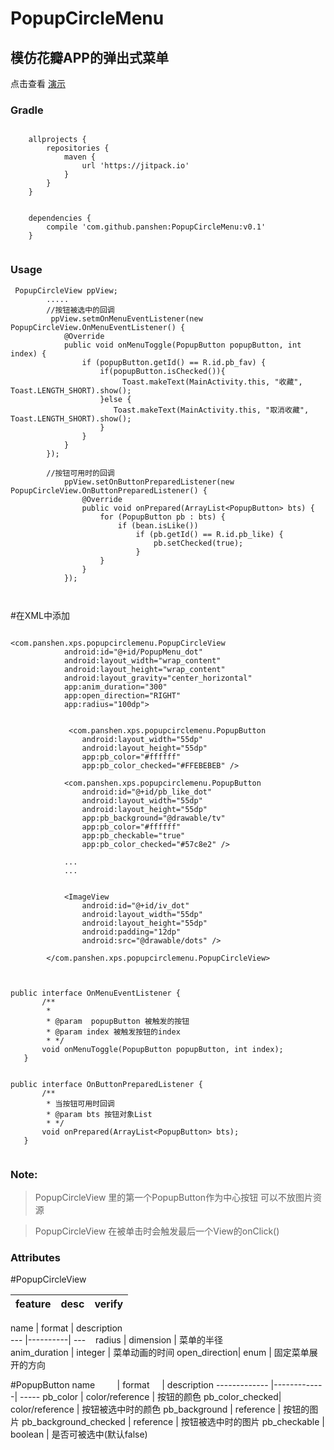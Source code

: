 PopupCircleMenu
=====================
模仿花瓣APP的弹出式菜单
---------------------
点击查看 [演示](https://github.com/panshen/PopupCircleMenu/blob/master/preview.gif)

### Gradle
```

	allprojects {
		repositories {
			maven { 
			    url 'https://jitpack.io' 
			}
		}
	}


	dependencies {
		compile 'com.github.panshen:PopupCircleMenu:v0.1'
	}
	
```

### Usage

```
 PopupCircleView ppView;
        .....
        //按钮被选中的回调
         ppView.setmOnMenuEventListener(new PopupCircleView.OnMenuEventListener() {
            @Override
            public void onMenuToggle(PopupButton popupButton, int index) {
                if (popupButton.getId() == R.id.pb_fav) {
                    if(popupButton.isChecked()){
                         Toast.makeText(MainActivity.this, "收藏", Toast.LENGTH_SHORT).show();
                    }else {
                       Toast.makeText(MainActivity.this, "取消收藏", Toast.LENGTH_SHORT).show();
                    }
                } 
            }
        });
        
        //按钮可用时的回调
            ppView.setOnButtonPreparedListener(new PopupCircleView.OnButtonPreparedListener() {
                @Override
                public void onPrepared(ArrayList<PopupButton> bts) {
                    for (PopupButton pb : bts) {
                        if (bean.isLike())
                            if (pb.getId() == R.id.pb_like) {
                                pb.setChecked(true);
                            }
                    }
                }
            });
 
 
```

#在XML中添加
```

<com.panshen.xps.popupcirclemenu.PopupCircleView
            android:id="@+id/PopupMenu_dot"
            android:layout_width="wrap_content"
            android:layout_height="wrap_content"
            android:layout_gravity="center_horizontal"
            app:anim_duration="300"
            app:open_direction="RIGHT"
            app:radius="100dp">
            
            
             <com.panshen.xps.popupcirclemenu.PopupButton
                android:layout_width="55dp"
                android:layout_height="55dp"
                app:pb_color="#ffffff"
                app:pb_color_checked="#FFEBEBEB" />

            <com.panshen.xps.popupcirclemenu.PopupButton
                android:id="@+id/pb_like_dot"
                android:layout_width="55dp"
                android:layout_height="55dp"
                app:pb_background="@drawable/tv"
                app:pb_color="#ffffff"
                app:pb_checkable="true"
                app:pb_color_checked="#57c8e2" />

            ...
            ...

            
            <ImageView
                android:id="@+id/iv_dot"
                android:layout_width="55dp"
                android:layout_height="55dp"
                android:padding="12dp"
                android:src="@drawable/dots" />

        </com.panshen.xps.popupcirclemenu.PopupCircleView>
```
        
        
 ```
        

public interface OnMenuEventListener {
        /**
         *
         * @param  popupButton 被触发的按钮
         * @param index 被触发按钮的index
         * */
        void onMenuToggle(PopupButton popupButton, int index);
    }
    
   
public interface OnButtonPreparedListener {
        /**   
         * 当按钮可用时回调
         * @param bts 按钮对象List
         * */
        void onPrepared(ArrayList<PopupButton> bts);
    }
    
```

### Note:


>PopupCircleView 里的第一个PopupButton作为中心按钮 可以不放图片资源

>PopupCircleView 在被单击时会触发最后一个View的onClick()


 

### Attributes
#PopupCircleView 

feature | desc | verify 
--- |----------| ---

 name          | format        | description  
--- |----------| ---    
 radius        | dimension     |  菜单的半径  
 anim_duration | integer       |  菜单动画的时间 
 open_direction| enum          |  固定菜单展开的方向 

#PopupButton 
  name          | format      | description 
 ------------- |-------------| -----
 pb_color      | color/reference | 按钮的颜色 
 pb_color_checked| color/reference      |  按钮被选中时的颜色 
 pb_background | reference      |     按钮的图片 
 pb_background_checked | reference      |     按钮被选中时的图片 
 pb_checkable      | boolean | 是否可被选中(默认false) 




